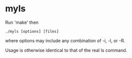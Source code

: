 # myls

Run 'make' then 

    ./myls [options] [files]
    
where options may include any combination of -i, -l, or -R.

Usage is otherwise identical to that of the real ls command. 
